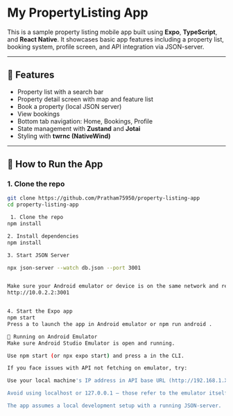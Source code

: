 # My PropertyListing App

This is a sample property listing mobile app built using **Expo**, **TypeScript**, and **React Native**. It showcases basic app features including a property list, booking system, profile screen, and API integration via JSON-server.

---

## 📱 Features

- Property list with a search bar
- Property detail screen with map and feature list
- Book a property (local JSON server)
- View bookings
- Bottom tab navigation: Home, Bookings, Profile
- State management with **Zustand** and **Jotai**
- Styling with **twrnc (NativeWind)**

---

## 🚀 How to Run the App

### 1. Clone the repo

```bash
git clone https://github.com/Pratham75950/property-listing-app
cd property-listing-app

 1. Clone the repo
npm install

2. Install dependencies
npm install

3. Start JSON Server

npx json-server --watch db.json --port 3001


Make sure your Android emulator or device is on the same network and replace API URL with your local IP, currently in constant/index.ts to run in emulator uncomment the code.
http://10.0.2.2:3001


4. Start the Expo app
npm start
Press a to launch the app in Android emulator or npm run android .

🤖 Running on Android Emulator
Make sure Android Studio Emulator is open and running.

Use npm start (or npx expo start) and press a in the CLI.

If you face issues with API not fetching on emulator, try:

Use your local machine's IP address in API base URL (http://192.168.1.X:3001)

Avoid using localhost or 127.0.0.1 — those refer to the emulator itself, not your machine.

The app assumes a local development setup with a running JSON-server.
